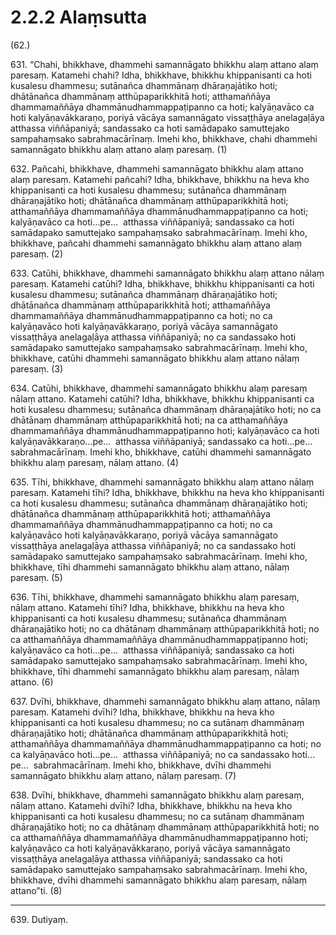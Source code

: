 

# 2.2.2 Alaṃsutta




(62.)

631\. “Chahi, bhikkhave, dhammehi samannāgato bhikkhu alaṃ attano alaṃ paresaṃ. Katamehi chahi? Idha, bhikkhave, bhikkhu khippanisanti ca hoti kusalesu dhammesu; sutānañca dhammānaṃ dhāraṇajātiko hoti; dhātānañca dhammānaṃ atthūpaparikkhitā hoti; atthamaññāya dhammamaññāya dhammānudhammappaṭipanno ca hoti; kalyāṇavāco ca hoti kalyāṇavākkaraṇo, poriyā vācāya samannāgato vissaṭṭhāya anelagaḷāya atthassa viññāpaniyā; sandassako ca hoti samādapako samuttejako sampahaṃsako sabrahmacārīnaṃ. Imehi kho, bhikkhave, chahi dhammehi samannāgato bhikkhu alaṃ attano alaṃ paresaṃ. (1)

632\. Pañcahi, bhikkhave, dhammehi samannāgato bhikkhu alaṃ attano alaṃ paresaṃ. Katamehi pañcahi? Idha, bhikkhave, bhikkhu na heva kho khippanisanti ca hoti kusalesu dhammesu; sutānañca dhammānaṃ dhāraṇajātiko hoti; dhātānañca dhammānaṃ atthūpaparikkhitā hoti; atthamaññāya dhammamaññāya dhammānudhammappaṭipanno ca hoti; kalyāṇavāco ca hoti…pe…  atthassa viññāpaniyā; sandassako ca hoti samādapako samuttejako sampahaṃsako sabrahmacārīnaṃ. Imehi kho, bhikkhave, pañcahi dhammehi samannāgato bhikkhu alaṃ attano alaṃ paresaṃ. (2)

633\. Catūhi, bhikkhave, dhammehi samannāgato bhikkhu alaṃ attano nālaṃ paresaṃ. Katamehi catūhi? Idha, bhikkhave, bhikkhu khippanisanti ca hoti kusalesu dhammesu; sutānañca dhammānaṃ dhāraṇajātiko hoti; dhātānañca dhammānaṃ atthūpaparikkhitā hoti; atthamaññāya dhammamaññāya dhammānudhammappaṭipanno ca hoti; no ca kalyāṇavāco hoti kalyāṇavākkaraṇo, poriyā vācāya samannāgato vissaṭṭhāya anelagaḷāya atthassa viññāpaniyā; no ca sandassako hoti samādapako samuttejako sampahaṃsako sabrahmacārīnaṃ. Imehi kho, bhikkhave, catūhi dhammehi samannāgato bhikkhu alaṃ attano nālaṃ paresaṃ. (3)

634\. Catūhi, bhikkhave, dhammehi samannāgato bhikkhu alaṃ paresaṃ nālaṃ attano. Katamehi catūhi? Idha, bhikkhave, bhikkhu khippanisanti ca hoti kusalesu dhammesu; sutānañca dhammānaṃ dhāraṇajātiko hoti; no ca dhātānaṃ dhammānaṃ atthūpaparikkhitā hoti; na ca atthamaññāya dhammamaññāya dhammānudhammappaṭipanno hoti; kalyāṇavāco ca hoti kalyāṇavākkaraṇo…pe…  atthassa viññāpaniyā; sandassako ca hoti…pe…  sabrahmacārīnaṃ. Imehi kho, bhikkhave, catūhi dhammehi samannāgato bhikkhu alaṃ paresaṃ, nālaṃ attano. (4)

635\. Tīhi, bhikkhave, dhammehi samannāgato bhikkhu alaṃ attano nālaṃ paresaṃ. Katamehi tīhi? Idha, bhikkhave, bhikkhu na heva kho khippanisanti ca hoti kusalesu dhammesu; sutānañca dhammānaṃ dhāraṇajātiko hoti; dhātānañca dhammānaṃ atthūpaparikkhitā hoti; atthamaññāya dhammamaññāya dhammānudhammappaṭipanno ca hoti; no ca kalyāṇavāco hoti kalyāṇavākkaraṇo, poriyā vācāya samannāgato vissaṭṭhāya anelagaḷāya atthassa viññāpaniyā; no ca sandassako hoti samādapako samuttejako sampahaṃsako sabrahmacārīnaṃ. Imehi kho, bhikkhave, tīhi dhammehi samannāgato bhikkhu alaṃ attano, nālaṃ paresaṃ. (5)

636\. Tīhi, bhikkhave, dhammehi samannāgato bhikkhu alaṃ paresaṃ, nālaṃ attano. Katamehi tīhi? Idha, bhikkhave, bhikkhu na heva kho khippanisanti ca hoti kusalesu dhammesu; sutānañca dhammānaṃ dhāraṇajātiko hoti; no ca dhātānaṃ dhammānaṃ atthūpaparikkhitā hoti; no ca atthamaññāya dhammamaññāya dhammānudhammappaṭipanno hoti; kalyāṇavāco ca hoti…pe…  atthassa viññāpaniyā; sandassako ca hoti samādapako samuttejako sampahaṃsako sabrahmacārīnaṃ. Imehi kho, bhikkhave, tīhi dhammehi samannāgato bhikkhu alaṃ paresaṃ, nālaṃ attano. (6)

637\. Dvīhi, bhikkhave, dhammehi samannāgato bhikkhu alaṃ attano, nālaṃ paresaṃ. Katamehi dvīhi? Idha, bhikkhave, bhikkhu na heva kho khippanisanti ca hoti kusalesu dhammesu; no ca sutānaṃ dhammānaṃ dhāraṇajātiko hoti; dhātānañca dhammānaṃ atthūpaparikkhitā hoti; atthamaññāya dhammamaññāya dhammānudhammappaṭipanno ca hoti; no ca kalyāṇavāco hoti…pe…  atthassa viññāpaniyā; no ca sandassako hoti…pe…  sabrahmacārīnaṃ. Imehi kho, bhikkhave, dvīhi dhammehi samannāgato bhikkhu alaṃ attano, nālaṃ paresaṃ. (7)

638\. Dvīhi, bhikkhave, dhammehi samannāgato bhikkhu alaṃ paresaṃ, nālaṃ attano. Katamehi dvīhi? Idha, bhikkhave, bhikkhu na heva kho khippanisanti ca hoti kusalesu dhammesu; no ca sutānaṃ dhammānaṃ dhāraṇajātiko hoti; no ca dhātānaṃ dhammānaṃ atthūpaparikkhitā hoti; no ca atthamaññāya dhammamaññāya dhammānudhammappaṭipanno hoti; kalyāṇavāco ca hoti kalyāṇavākkaraṇo, poriyā vācāya samannāgato vissaṭṭhāya anelagaḷāya atthassa viññāpaniyā; sandassako ca hoti samādapako samuttejako sampahaṃsako sabrahmacārīnaṃ. Imehi kho, bhikkhave, dvīhi dhammehi samannāgato bhikkhu alaṃ paresaṃ, nālaṃ attano”ti. (8)

---

639\. Dutiyaṃ.





